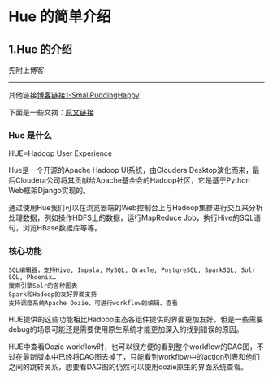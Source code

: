 # Hue 的简单介绍

## 1.Hue 的介绍
先附上博客:




---

其他链接[博客链接1-SmallPuddingHappy](https://blog.csdn.net/ywheel1989/article/details/51560312)

下面是一些文摘：[原文链接](https://blog.csdn.net/ywheel1989/article/details/51560312)

### Hue 是什么


HUE=Hadoop User Experience

Hue是一个开源的Apache Hadoop UI系统，由Cloudera Desktop演化而来，最后Cloudera公司将其贡献给Apache基金会的Hadoop社区，它是基于Python Web框架Django实现的。

通过使用Hue我们可以在浏览器端的Web控制台上与Hadoop集群进行交互来分析处理数据，例如操作HDFS上的数据，运行MapReduce Job，执行Hive的SQL语句，浏览HBase数据库等等。

### 核心功能


    SQL编辑器，支持Hive, Impala, MySQL, Oracle, PostgreSQL, SparkSQL, Solr SQL, Phoenix…
    搜索引擎Solr的各种图表
    Spark和Hadoop的友好界面支持
    支持调度系统Apache Oozie，可进行workflow的编辑、查看

HUE提供的这些功能相比Hadoop生态各组件提供的界面更加友好，但是一些需要debug的场景可能还是需要使用原生系统才能更加深入的找到错误的原因。

HUE中查看Oozie workflow时，也可以很方便的看到整个workflow的DAG图，不过在最新版本中已经将DAG图去掉了，只能看到workflow中的action列表和他们之间的跳转关系，想要看DAG图的仍然可以使用oozie原生的界面系统查看。

